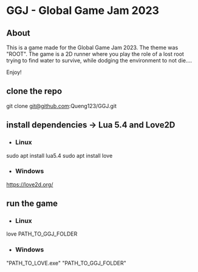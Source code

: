 # GGJ - Global Game Jam 2023

## About
This is a game made for the Global Game Jam 2023. The theme was "ROOT".
The game is a 2D runner where you play the role of a lost root trying to find water to survive, while dodging the environment to not die....

Enjoy!

## clone the repo
git clone git@github.com:Queng123/GGJ.git

## install dependencies -> Lua 5.4 and Love2D
* ### Linux
sudo apt install lua5.4
sudo apt install love

* ### Windows
https://love2d.org/


## run the game
* ### Linux
love PATH_TO_GGJ_FOLDER

* ### Windows
"PATH_TO_LOVE.exe" "PATH_TO_GGJ_FOLDER"
